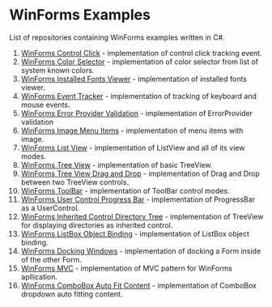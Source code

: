 # WinForms Examples

List of repositories containing WinForms examples written in C#.

1. [WinForms Control Click](https://github.com/NikolaGrujic91/WinForms-Control-Click) - implementation of control click tracking event.
2. [WinForms Color Selector](https://github.com/NikolaGrujic91/WinForms-Color-Selector) - implementation of color selector from list of system known colors.
3. [WinForms Installed Fonts Viewer](https://github.com/NikolaGrujic91/WinForms-Installed-Fonts-Viewer) - implementation of installed fonts viewer.
4. [WinForms Event Tracker](https://github.com/NikolaGrujic91/WinForms-Event-Tracker) - implementation of tracking of keyboard and mouse events.
5. [WinForms Error Provider Validation](https://github.com/NikolaGrujic91/WinForms-Error-Provider-Validation) - implementation of ErrorProvider validation
6. [WinForms Image Menu Items](https://github.com/NikolaGrujic91/WinForms-Image-Menu-Items) - implementation of menu items with image.
7. [WinForms List View](https://github.com/NikolaGrujic91/WinForms-List-View) - implementation of ListView and all of its view modes.
8. [WinForms Tree View](https://github.com/NikolaGrujic91/WinForms-Tree-View) - implementation of basic TreeView.
9. [WinForms Tree View Drag and Drop](https://github.com/NikolaGrujic91/WinForms-Tree-View-Drag-And-Drop) - implementation of Drag and Drop between two TreeView controls.
10. [WinForms ToolBar](https://github.com/NikolaGrujic91/WinForms-ToolBar) - implementation of ToolBar control modes.
11. [WinForms User Control Progress Bar](https://github.com/NikolaGrujic91/WinForms-User-Control-Progress-Bar) - implementation of ProgressBar as a UserControl.
12. [WinForms Inherited Control Directory Tree](https://github.com/NikolaGrujic91/WinForms-Inherited-Control-Directory-Tree) - implementation of TreeView for displaying directories as inherited control.
13. [WinForms ListBox Object Binding](https://github.com/NikolaGrujic91/WinForms-List-Box-Object-Binding) - implementation of ListBox object binding.
14. [WinForms Docking Windows](https://github.com/NikolaGrujic91/WinForms-Docking-Windows) - implementation of docking a Form inside of the other Form. 
15. [WinForms MVC](https://github.com/NikolaGrujic91/WinForms-MVC) - implementation of MVC pattern for WinForms apllication.
16. [WinForms ComboBox Auto Fit Content](https://github.com/NikolaGrujic91/WinForms-ComboBox-Auto-Fit-Content) - implementation of ComboBox dropdown auto fitting content.